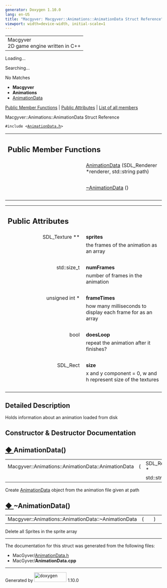 ```yaml
---
generator: Doxygen 1.10.0
lang: en-US
title: "Macgyver: Macgyver::Animations::AnimationData Struct Reference"
viewport: width=device-width, initial-scale=1
---
```


<div id="top">

<div id="titlearea">

<table data-cellspacing="0" data-cellpadding="0">
<colgroup>
<col style="width: 100%" />
</colgroup>
<tbody>
<tr id="projectrow" class="odd">
<td id="projectalign"><div id="projectname">
Macgyver
</div>
<div id="projectbrief">
2D game engine written in C++
</div></td>
</tr>
</tbody>
</table>

</div>

<div id="main-nav">

</div>

<div id="MSearchSelectWindow"
onmouseover="return searchBox.OnSearchSelectShow()"
onmouseout="return searchBox.OnSearchSelectHide()"
onkeydown="return searchBox.OnSearchSelectKey(event)">

</div>

<div id="MSearchResultsWindow">

<div id="MSearchResults">

<div class="SRPage">

<div id="SRIndex">

<div id="SRResults">

</div>

<div id="Loading" class="SRStatus">

Loading...

</div>

<div id="Searching" class="SRStatus">

Searching...

</div>

<div id="NoMatches" class="SRStatus">

No Matches

</div>

</div>

</div>

</div>

</div>

<div id="nav-path" class="navpath">

- **Macgyver**
- **Animations**
- <a href="struct_macgyver_1_1_animations_1_1_animation_data.html"
  class="el">AnimationData</a>

</div>

</div>

<div class="header">

<div class="summary">

[Public Member Functions](#pub-methods) \| [Public
Attributes](#pub-attribs) \| [List of all
members](struct_macgyver_1_1_animations_1_1_animation_data-members.html)

</div>

<div class="headertitle">

<div class="title">

Macgyver::Animations::AnimationData Struct Reference

</div>

</div>

</div>

<div class="contents">

`#include <`<a href="_animation_data_8h_source.html"
class="el"><code>AnimationData.h</code></a>`>`

<table class="memberdecls">
<colgroup>
<col style="width: 50%" />
<col style="width: 50%" />
</colgroup>
<tbody>
<tr class="odd heading">
<td colspan="2"><h2 id="public-member-functions"
class="groupheader"><span id="pub-methods"></span> Public Member
Functions</h2></td>
</tr>
<tr id="r_a1bba3352bfc5efab0bd48ef1a47f5eac"
class="even memitem:a1bba3352bfc5efab0bd48ef1a47f5eac">
<td class="memItemLeft" style="text-align: right;"
data-valign="top"> </td>
<td class="memItemRight" data-valign="bottom"><a
href="#a1bba3352bfc5efab0bd48ef1a47f5eac" class="el">AnimationData</a>
(SDL_Renderer *renderer, std::string path)</td>
</tr>
<tr class="odd separator:a1bba3352bfc5efab0bd48ef1a47f5eac">
<td colspan="2" class="memSeparator"> </td>
</tr>
<tr id="r_a9fce43b3e7113a424934320c647b53a3"
class="even memitem:a9fce43b3e7113a424934320c647b53a3">
<td class="memItemLeft" style="text-align: right;"
data-valign="top"> </td>
<td class="memItemRight" data-valign="bottom"><a
href="#a9fce43b3e7113a424934320c647b53a3" class="el">~AnimationData</a>
()</td>
</tr>
<tr class="odd separator:a9fce43b3e7113a424934320c647b53a3">
<td colspan="2" class="memSeparator"> </td>
</tr>
</tbody>
</table>

<table class="memberdecls">
<colgroup>
<col style="width: 50%" />
<col style="width: 50%" />
</colgroup>
<tbody>
<tr class="odd heading">
<td colspan="2"><h2 id="public-attributes" class="groupheader"><span
id="pub-attribs"></span> Public Attributes</h2></td>
</tr>
<tr id="r_a4a0bde5d5a63d192626b23bc418036b3"
class="even memitem:a4a0bde5d5a63d192626b23bc418036b3">
<td class="memItemLeft" style="text-align: right;"
data-valign="top"><span id="a4a0bde5d5a63d192626b23bc418036b3"></span>
SDL_Texture ** </td>
<td class="memItemRight"
data-valign="bottom"><strong>sprites</strong></td>
</tr>
<tr class="odd memdesc:a4a0bde5d5a63d192626b23bc418036b3">
<td class="mdescLeft"> </td>
<td class="mdescRight">the frames of the animation as an array<br />
</td>
</tr>
<tr class="even separator:a4a0bde5d5a63d192626b23bc418036b3">
<td colspan="2" class="memSeparator"> </td>
</tr>
<tr id="r_a5f6fd587810b2db1bc055430359a1fb6"
class="odd memitem:a5f6fd587810b2db1bc055430359a1fb6">
<td class="memItemLeft" style="text-align: right;"
data-valign="top"><span id="a5f6fd587810b2db1bc055430359a1fb6"></span>
std::size_t </td>
<td class="memItemRight"
data-valign="bottom"><strong>numFrames</strong></td>
</tr>
<tr class="even memdesc:a5f6fd587810b2db1bc055430359a1fb6">
<td class="mdescLeft"> </td>
<td class="mdescRight">number of frames in the animation<br />
</td>
</tr>
<tr class="odd separator:a5f6fd587810b2db1bc055430359a1fb6">
<td colspan="2" class="memSeparator"> </td>
</tr>
<tr id="r_a4b70fa000e2c59c4ca297e3d17ed326c"
class="even memitem:a4b70fa000e2c59c4ca297e3d17ed326c">
<td class="memItemLeft" style="text-align: right;"
data-valign="top"><span id="a4b70fa000e2c59c4ca297e3d17ed326c"></span>
unsigned int * </td>
<td class="memItemRight"
data-valign="bottom"><strong>frameTimes</strong></td>
</tr>
<tr class="odd memdesc:a4b70fa000e2c59c4ca297e3d17ed326c">
<td class="mdescLeft"> </td>
<td class="mdescRight">how many milliseconds to display each frame for
as an array<br />
</td>
</tr>
<tr class="even separator:a4b70fa000e2c59c4ca297e3d17ed326c">
<td colspan="2" class="memSeparator"> </td>
</tr>
<tr id="r_a44f4dbe2a9769421dcf33b08828c24b5"
class="odd memitem:a44f4dbe2a9769421dcf33b08828c24b5">
<td class="memItemLeft" style="text-align: right;"
data-valign="top"><span id="a44f4dbe2a9769421dcf33b08828c24b5"></span>
bool </td>
<td class="memItemRight"
data-valign="bottom"><strong>doesLoop</strong></td>
</tr>
<tr class="even memdesc:a44f4dbe2a9769421dcf33b08828c24b5">
<td class="mdescLeft"> </td>
<td class="mdescRight">repeat the animation after it finishes?<br />
</td>
</tr>
<tr class="odd separator:a44f4dbe2a9769421dcf33b08828c24b5">
<td colspan="2" class="memSeparator"> </td>
</tr>
<tr id="r_a6119069396d7bcd0c727e71a0de48e55"
class="even memitem:a6119069396d7bcd0c727e71a0de48e55">
<td class="memItemLeft" style="text-align: right;"
data-valign="top"><span id="a6119069396d7bcd0c727e71a0de48e55"></span>
SDL_Rect </td>
<td class="memItemRight" data-valign="bottom"><strong>size</strong></td>
</tr>
<tr class="odd memdesc:a6119069396d7bcd0c727e71a0de48e55">
<td class="mdescLeft"> </td>
<td class="mdescRight">x and y component = 0, w and h represent size of
the textures<br />
</td>
</tr>
<tr class="even separator:a6119069396d7bcd0c727e71a0de48e55">
<td colspan="2" class="memSeparator"> </td>
</tr>
</tbody>
</table>

<span id="details"></span>

## Detailed Description

<div class="textblock">

Holds information about an animation loaded from disk

</div>

## Constructor & Destructor Documentation

<span id="a1bba3352bfc5efab0bd48ef1a47f5eac"></span>

## <span class="permalink">[◆ ](#a1bba3352bfc5efab0bd48ef1a47f5eac)</span>AnimationData()

<div class="memitem">

<div class="memproto">

|                                                    |     |                 |                                             |
|----------------------------------------------------|-----|-----------------|---------------------------------------------|
| Macgyver::Animations::AnimationData::AnimationData | (   | SDL_Renderer \* | <span class="paramname">*renderer*, </span> |
|                                                    |     | std::string     | <span class="paramname">*path*</span> )     |

</div>

<div class="memdoc">

Create <a href="struct_macgyver_1_1_animations_1_1_animation_data.html"
class="el">AnimationData</a> object from the animation file given at
path

</div>

</div>

<span id="a9fce43b3e7113a424934320c647b53a3"></span>

## <span class="permalink">[◆ ](#a9fce43b3e7113a424934320c647b53a3)</span>~AnimationData()

<div class="memitem">

<div class="memproto">

|                                                     |     |                                 |     |     |
|-----------------------------------------------------|-----|---------------------------------|-----|-----|
| Macgyver::Animations::AnimationData::~AnimationData | (   | <span class="paramname"></span> | )   |     |

</div>

<div class="memdoc">

Delete all Sprites in the sprite array

</div>

</div>

------------------------------------------------------------------------

The documentation for this struct was generated from the following
files:

- MacGyver/<a href="_animation_data_8h_source.html" class="el">AnimationData.h</a>
- MacGyver/**AnimationData.cpp**

</div>

------------------------------------------------------------------------

<span class="small">Generated
by [<img src="doxygen.svg" class="footer" width="104" height="31"
alt="doxygen" />](https://www.doxygen.org/index.html) 1.10.0</span>
